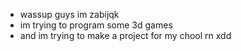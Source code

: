 - wassup guys im zabijqk
- im trying to program some 3d games
- and im trying to make a project for my chool rn xdd
<!---
zabijqk/zabijqk is a ✨ special ✨ repository because its `README.md` (this file) appears on your GitHub profile.
You can click the Preview link to take a look at your changes.
--->
